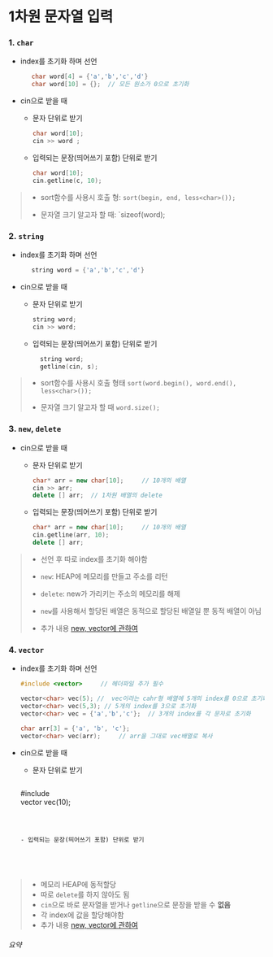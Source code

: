 # 1차원 문자열 입력

### 1. `char` 

- index를 초기화 하며 선언

  ```c++
     char word[4] = {'a','b','c','d'}
     char word[10] = {};  // 모든 원소가 0으로 초기화
  ```

  



- cin으로 받을 때 

  - 문자 단위로 받기

    ```c++
    char word[10];
    cin >> word ; 
    ```

    

  

  - 입력되는 문장(띄어쓰기 포함) 단위로 받기

    ```c++
    char word[10];
    cin.getline(c, 10);
    ```






>- sort함수를 사용시 호출 형:  `sort(begin, end, less<char>());`
>
>- 문자열 크기 알고자 할 때:  `sizeof(word);



### 2. `string`

- index를 초기화 하며 선언

  ```C++
     string word = {'a','b','c','d'}
  ```



- cin으로 받을 때 

  - 문자 단위로 받기

    ```c++
    string word;
    cin >> word;
    ```

    

  

  - 입력되는 문장(띄어쓰기 포함) 단위로 받기

    ```c++
      string word;
      getline(cin, s);
    ```



>- sort함수를 사용시 호출 형태 `sort(word.begin(), word.end(), less<char>());` 
>
>- 문자열 크기 알고자 할 때 `word.size();`



### 3. `new`, `delete`

- cin으로 받을 때 

  - 문자 단위로 받기

    ```c++
    char* arr = new char[10];     // 10개의 배열
    cin >> arr;
    delete [] arr;  // 1차원 배열의 delete
    ```

    

  

  - 입력되는 문장(띄어쓰기 포함) 단위로 받기

    ```c++
    char* arr = new char[10];     // 10개의 배열
    cin.getline(arr, 10);
    delete [] arr;  
    ```



>- 선언 후 따로 index를 초기화 해야함
>
>- `new`: HEAP에 메모리를 만들고 주소를 리턴
>
>- `delete`: new가 가리키는 주소의 메모리를 해제
>
>- `new`를 사용해서 할당된 배열은 동적으로 할당된 배열일 뿐 동적 배열이 아님
>- 추가 내용 [new, vector에 관하여](https://github.com/HibernationNo1/TIL/blob/master/study_C%2B%2B/new%2C%20vector%EC%97%90%20%EA%B4%80%ED%95%98%EC%97%AC.md)



### 4. `vector`

- index를 초기화 하며 선언

  ```c++
  #include <vector>     // 헤더파일 추가 필수
  
  vector<char> vec(5); //  vec이라는 cahr형 배열에 5개의 index를 0으로 초기화
  vector<char> vec(5,3); // 5개의 index를 3으로 초기화
  vector<char> vec = {'a','b','c'};  // 3개의 index를 각 문자로 초기화
  
  char arr[3] = {'a', 'b', 'c'};
  vector<char> vec(arr);     // arr을 그대로 vec배열로 복사
  ```




- cin으로 받을 때 

  - 문자 단위로 받기

    ```c++
  #include <vector>  
    vector<char> vec(10);
    
    ```
  
    
  
  - 입력되는 문장(띄어쓰기 포함) 단위로 받기





> - 메모리 HEAP에 동적할당
> - 따로 `delete`를 하지 않아도 됨
> - `cin`으로 바로 문자열을 받거나 `getline`으로 문장을 받을 수 **없음**
> - 각 index에 값을 할당해야함
> - 추가 내용 [new, vector에 관하여](https://github.com/HibernationNo1/TIL/blob/master/study_C%2B%2B/new%2C%20vector%EC%97%90%20%EA%B4%80%ED%95%98%EC%97%AC.md)





######  요약

>
>
>



